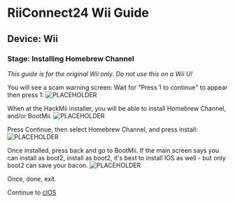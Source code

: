 # RiiConnect24 Wii Guide
## Device: Wii
### Stage: Installing Homebrew Channel

<i class="notice--danger">This guide is for the original Wii only. Do not use this on a Wii U!</i>

You will see a scam warning screen: Wait for "Press 1 to continue" to appear then press 1:
![PLACEHOLDER](http://placehold.it/350x150?text=Scam+Screen)

When at the HackMii installer, you will be able to install Homebrew Channel, and/or BootMii.
![PLACEHOLDER](http://placehold.it/350x150?text=Main+HackMii+Menu)

Press Continue, then select Homebrew Channel, and press install:
![PLACEHOLDER](http://placehold.it/350x150?text=HBC+Install)

Once installed, press back and go to BootMii. If the main screen says you can install as boot2, install as boot2, it's best to install IOS as well - but only boot2 can save your bacon.
![PLACEHOLDER](http://placehold.it/350x150?text=BootMii+Install)

Once, done, exit.

<div class="notice">Continue to <a href="cIOS">cIOS</a></div>

